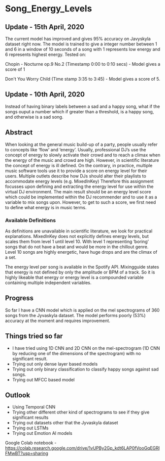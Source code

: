 # Song_Energy_Levels



## Update - 15th April, 2020
The current model has improved and gives 95% accuracy on Javyskyla dataset right now. The model is trained to give a integer number between 1 and 6 in a window of 10 seconds of a song with 1 represents low energy and 6 represents highest energy. Tested on:

Chopin - Nocturne op.9 No.2 (Timestamp 0:00 to 0:10 secs) - Model gives a score of 1

Don't You Worry Child (Time stamp 3:35 to 3:45) - Model gives a score of 5.


## Update - 10th April, 2020
Instead of having binary labels between a sad and a happy song, what if the songs ouput a number which if greater than a threshold, is a happy song, and otherwise is a sad song.



## Abstract
When looking at the general music build-up of a party, people usually refer to concepts like ‘flow’ and ‘energy’. Usually, professional DJ’s use the concept of energy to slowly activate their crowd and to reach a climax when the energy of the music and crowd are high. However, in scientific literature the concept of energy is ill defined. On the contrary, in practice, multiple music software tools use it to provide a score on energy level for their users. Multiple outlets describe how DJs should alter their playlists to accommodate energy levels (e.g. MixedInKey)
Therefore this assignment focusses upon defining and extracting the energy level for use within the virtual DJ environment. The main result should be an energy level score which could be implemented within the DJ recommender and to use it as a variable to mix songs upon. However, to get to such a score, we first need to define what energy is in music terms.

### Available Definitions
As definitions are unavailable in scientific literature, we look for practical explanations. MixedInKey does not explicitly defines energy levels, but scales them from level 1 until level 10. With level 1 representing ‘boring’ songs that do not have a beat and would be more in the chillout genre. Level 10 songs are highly energetic, have huge drops and are the climax of a set.

The energy level per song is available in the Spotify API. Mixingguide states that energy is not defined by only the amplitude or BPM of a track. So it is highly likeable that energy or energy level is a compounded variable containing multiple independent variables.


## Progress
So far I have a CNN model which is applied on the mel spectrograms of 360 songs from the Jyvaskyla dataset. The model performs poorly (53%) accuracy at the moment and requires improvement.

## Things tried so far
* I have tried using 1D CNN and 2D CNN on the mel-spectrogram (1D CNN by reducing one of the dimensions of the spectrogram) with no significant result.
* Trying out only dense layer based models
* Trying out only binary classification to classify happy songs against sad songs.
* Trying out MFCC based model


## Outlook
* Using Temporal CNN
* Trying other different other kind of spectrograms to see if they give significant results
* Trying out datasets other that the Jyvaskyla dataset
* Trying out LSTMs
* Trying out Emotion AI models




Google Colab notebook - https://colab.research.google.com/drive/1vUPBy2Gp_kdt6LAP0fVooGqEGRlFMwBT?usp=sharing
